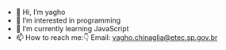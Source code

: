 - 👋 Hi, I’m yagho
- 👀 I’m interested in programming
- 🌱 I’m currently learning JavaScript
- 📫 How to reach me:👇
  Email: yagho.chinaglia@etec.sp.gov.br

<!---
Yagholaaa/Yagholaaa is a ✨ special ✨ repository because its `README.md` (this file) appears on your GitHub profile.
You can click the Preview link to take a look at your changes.
--->
